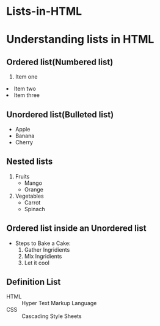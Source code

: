 # Lists-in-HTML
<!DOCTYPE html>
<html lang="en">
<head>
      <title>Lists in html</title>
</head>
<body>
      <h1>Understanding lists in HTML</h1>
      <h2>Ordered list(Numbered list)</h2>
      <ol>
          <li>Item one</ol>
          <li>Item two</ol>
          <li>Item three</ol>
      </ol>
      <h2>Unordered list(Bulleted list)</h2>
      <ul>
          <li>Apple</li>
          <li>Banana</li>
          <li>Cherry</li>
      </ul>
      <h2>Nested lists</h2>
      <ol>
          <li>Fruits
      <ul>
          <li>Mango</li>
          <li>Orange</li>
      </ul>
    </li>
    <li>Vegetables
        <ul>
            <li>Carrot</li>
            <li>Spinach</li>
        </ul>
    </li>
     </ol>
     <h2>Ordered list inside an Unordered list</h2>
        <ul>
            <li>Steps to Bake a Cake:
                <ol>
                    <li>Gather Ingridients</li>
                    <li>MIx Ingridients</li>
                    <li>Let it cool</li>
                </ol>
             </li>
          </ul>
      <h2>Definition List</h2>
      <dl>
          <dt>HTML</dt>
          <dd>Hyper Text Markup Language</dd>
          <dt>CSS</dt>
          <dd>Cascading Style Sheets</dd>
      </dl>
</body>
</html>
